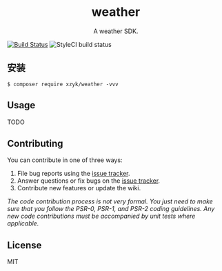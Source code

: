 <h1 align="center"> weather </h1>

<p align="center"> A weather SDK.</p>

[![Build Status](https://travis-ci.org/xzyk/weather.svg?branch=master)](https://travis-ci.org/xzyk/weather)
![StyleCI build status](https://github.styleci.io/repos/202133311/shield) 

## 安装

```shell
$ composer require xzyk/weather -vvv
```

## Usage

TODO

## Contributing

You can contribute in one of three ways:

1. File bug reports using the [issue tracker](https://github.com/xzyk/weather/issues).
2. Answer questions or fix bugs on the [issue tracker](https://github.com/xzyk/weather/issues).
3. Contribute new features or update the wiki.

_The code contribution process is not very formal. You just need to make sure that you follow the PSR-0, PSR-1, and PSR-2 coding guidelines. Any new code contributions must be accompanied by unit tests where applicable._

## License

MIT